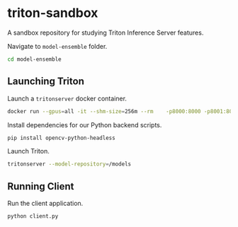 # triton-sandbox

A sandbox repository for studying Triton Inference Server features.

Navigate to `model-ensemble` folder.
```bash
cd model-ensemble
```


## Launching Triton
Launch a `tritonserver` docker container.
```bash
docker run --gpus=all -it --shm-size=256m --rm    -p8000:8000 -p8001:8001 -p8002:8002   -v ${PWD}:/workspace/ -v ${PWD}/model_repository:/models   nvcr.io/nvidia/tritonserver:24.01-py3
```

Install dependencies for our Python backend scripts.
```bash
pip install opencv-python-headless
```

Launch Triton.
```bash
tritonserver --model-repository=/models
```

## Running Client
Run the client application.
```bash
python client.py
```
